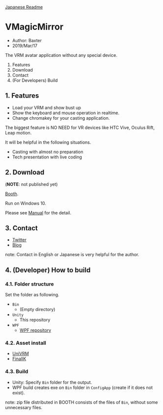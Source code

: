 
[Japanese Readme](https://github.com/malaybaku/VMagicMirror/blob/master/README.md)

# VMagicMirror

* Author: Baxter
* 2019/Mar/17

The VRM avatar application without any special device.

1. Features
2. Download
3. Contact
4. (For Developers) Build


## 1. Features

* Load your VRM and show bust up 
* Show the keyboard and mouse operation in realtime.
* Change chromakey for your casting application.

The biggest feature is NO NEED for VR devices like HTC Vive, Oculus Rift, Leap motion.

It will be helpful in the following situations.

* Casting with almost no preparation
* Tech presentation with live coding

## 2. Download

(**NOTE**: not published yet)

[Booth](https://baku-dreameater.booth.pm/).

Run on Windows 10.

Please see [Manual](https://github.com/malaybaku/VMagicMirror/blob/master/doc/manual_en.md) for the detail.

## 3. Contact

* [Twitter](https://twitter.com/baku_dreameater)
* [Blog](https://www.baku-dreameater.net/)

note: Contact in English or Japanese is very helpful for the author.

## 4. (Developer) How to build

### 4.1. Folder structure

Set the folder as following.

+ `Bin`
    + (Empty directory)
+ `Unity`
    + This repository
+ `WPF`
    + [WPF repository](https://github.com/malaybaku/VMAgicMirrorConfig)

### 4.2. Asset install

* [UniVRM](https://dwango.github.io/vrm/)
* [FinalIK](https://assetstore.unity.com/packages/tools/animation/final-ik-14290)

### 4.3. Build

* Unity: Specify `Bin` folder for the output.
* WPF build creates exe on `Bin` folder in `ConfigApp` (create if it does not exist).

note: zip file distributed in BOOTH consists of the files of `Bin`, without some unnecessary files.
